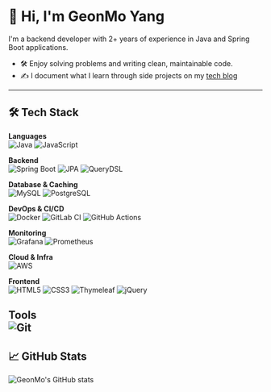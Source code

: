 # 👋 Hi, I'm GeonMo Yang
I'm a backend developer with 2+ years of experience in Java and Spring Boot applications.

- 🛠️ Enjoy solving problems and writing clean, maintainable code.
- ✍️ I document what I learn through side projects on my [tech blog](https://medium.com/@ands0927)

---

## 🛠️ Tech Stack

**Languages**  
![Java](https://img.shields.io/badge/Java-007396?style=flat-square&logo=java&logoColor=white)
![JavaScript](https://img.shields.io/badge/JavaScript-F7DF1E?style=flat-square&logo=javascript&logoColor=black)


**Backend**  
![Spring Boot](https://img.shields.io/badge/SpringBoot-6DB33F?style=flat-square&logo=springboot&logoColor=white)
![JPA](https://img.shields.io/badge/JPA-59666C?style=flat-square)
![QueryDSL](https://img.shields.io/badge/QueryDSL-4B8BBE?style=flat-square)

**Database & Caching**  
![MySQL](https://img.shields.io/badge/MySQL-4479A1?style=flat-square&logo=mysql&logoColor=white)
![PostgreSQL](https://img.shields.io/badge/Redis-DC382D?style=flat-square&logo=redis&logoColor=white)

**DevOps & CI/CD**  
![Docker](https://img.shields.io/badge/Docker-2496ED?style=flat-square&logo=docker&logoColor=white)
![GitLab CI](https://img.shields.io/badge/GitLab_CI-FC6D26?style=flat-square&logo=gitlab&logoColor=white)
![GitHub Actions](https://img.shields.io/badge/GitHub_Actions-2088FF?style=flat-square&logo=githubactions&logoColor=white)

**Monitoring**  
![Grafana](https://img.shields.io/badge/Grafana-F46800?style=flat-square&logo=grafana&logoColor=white)
![Prometheus](https://img.shields.io/badge/Prometheus-E6522C?style=flat-square&logo=prometheus&logoColor=white)

**Cloud & Infra**  
![AWS](https://img.shields.io/badge/AWS-232F3E?style=flat-square&logo=amazonaws&logoColor=white)

**Frontend**  
![HTML5](https://img.shields.io/badge/HTML5-E34F26?style=flat-square&logo=html5&logoColor=white)
![CSS3](https://img.shields.io/badge/CSS3-1572B6?style=flat-square&logo=css3&logoColor=white)
![Thymeleaf](https://img.shields.io/badge/Thymeleaf-005F0F?style=flat-square)
![jQuery](https://img.shields.io/badge/jQuery-0769AD?style=flat-square&logo=jquery&logoColor=white)

**Tools**  
![Git](https://img.shields.io/badge/Git-F05032?style=flat-square&logo=git&logoColor=white)
---


## 📈 GitHub Stats
![GeonMo's GitHub stats](https://github-readme-stats.vercel.app/api?username=ge0nmo&show_icons=true&theme=radical)
